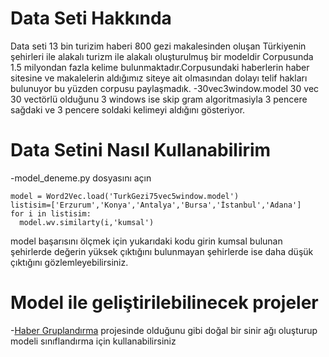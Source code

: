 # Data Seti Hakkında
Data seti 13 bin turizim haberi 800 gezi makalesinden oluşan Türkiyenin şehirleri ile alakalı turizm ile alakalı oluşturulmuş bir modeldir 
Corpusunda 1.5 milyondan fazla kelime bulunmaktadır.Corpusundaki haberlerin haber sitesine ve makalelerin aldığımız siteye ait olmasından dolayı telif hakları bulunuyor bu yüzden corpusu paylaşmadık.
-30vec3window.model 30 vec 30 vectörlü olduğunu 3 windows ise skip gram algoritmasiyla 3 pencere sağdaki ve 3 pencere soldaki kelimeyi aldığını gösteriyor.
# Data Setini Nasıl Kullanabilirim
-model_deneme.py dosyasını açın 

```from gensim.models import Word2Vec
model = Word2Vec.load('TurkGezi75vec5window.model')
listisim=['Erzurum','Konya','Antalya','Bursa','İstanbul','Adana']
for i in listisim:
  model.wv.similarty(i,'kumsal')
  ```
 model başarısını ölçmek için yukarıdaki kodu girin kumsal bulunan şehirlerde değerin yüksek çıktığını bulunmayan şehirlerde ise daha düşük çıktığını gözlemleyebilirsiniz.

# Model ile geliştirilebilinecek projeler 
 -[Haber Gruplandırma](https://github.com/Halil-ibrahim-GUNBULAK/IMAGEPROCESSORS/tree/master/HaberGruplandirmaProgrami) projesinde olduğunu gibi doğal bir sinir ağı oluşturup modeli sınıflandırma için kullanabilirsiniz


